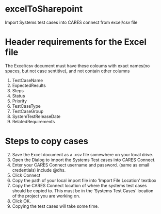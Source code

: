 # excelToSharepoint
Import Systems test cases into CARES connect from excel/csv file


# Header requirements for the Excel file
The Excel/csv document must have these coloums with exact names(no spaces, but not case sentitive), and not contain other columns
1.	TestCaseName
2.	ExpectedResults
3.	Steps
4.	Status
5.	Priority
6.	TestCaseType
7.	TestCaseGroup
8.	SystemTestReleaseDate
9.	RelatedRequirements



# Steps to copy cases
2.	Save the Excel document as a .csv file somewhere on your local drive.
3.  Open the Dialog to import the Systems Test cases into CARES Connect.
3.	Enter your CARES Connect username and password. (same as email credentials) include @dhs.
4.	Click Connect
5.  Copy the path of your local import file into 'Import File Location' textbox
6.  Copy the CARES Connect location of where the systems test cases should be copied to. This must be in the ‘Systems Test Cases’ location     of the project you are working on.
7.  Click OK.
8.  Copying the test cases will take some time.

